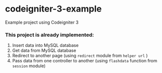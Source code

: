 # codeigniter-3-example
Example project using Codeigniter 3

### This project is already implemented:
1. Insert data into MySQL database
2. Get data from MySQL database
3. Redirect to another page (using `redirect` module from `helper url` )
4. Pass data from one controller to another (using `flashdata` function from `session` module)
